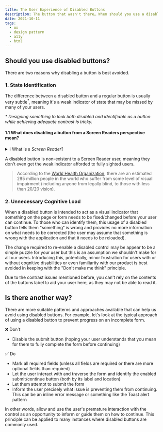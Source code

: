 ```yaml
---
title: The User Experience of Disabled Buttons
description: The button that wasn't there… When should you use a disabled button?
date: 2021-10-11
tags:
  - ux
  - design pattern
  - a11y
  - html
---
```


## Should you use disabled buttons?

There are two reasons why disabling a button is best avoided.

### 1. State Identification

The difference between a disabled button and a regular button is usually very subtle<sup>\*</sup>, meaning it's a weak indicator of state that may be missed by many of your users.

<i>\* Designing something to look both disabled and identifiable as a button while achieving adequate contrast is tricky.</i>

#### 1.1 What does disabling a button from a Screen Readers perspective mean?

<details>
  <summary>ℹ️ What is a <i>Screen Reader</i>?</summary>

A screen reader is assistive software primarily used by people with low or no vision. It converts the semantic elements on a web page (for example, text, buttons, images, and links) into audible speech or braille.

</details>

A disabled button is non-existent to a Screen Reader user, meaning they don't even get the weak indicator afforded to fully sighted users.

> According to the [World Health Organization](https://www.who.int/en/news-room/fact-sheets/detail/blindness-and-visual-impairment), there are an estimated 285 million people in the world who suffer from some level of visual impairment (including anyone from legally blind, to those with less than 20/20 vision).

### 2. Unnecessary Cognitive Load

When a disabled button is intended to act as a visual indicator that something on the page or form needs to be fixed/changed before your user can continue.
To those who can identify them, this usage of a disabled button tells them "something" is wrong and provides no more information on what needs to be corrected (the user may assume that something is wrong with the application and that it needs to be reloaded).

The change required to re-enable a disabled control may be appear to be a simple puzzle for your user but this is an assumption we shouldn't make for all our users.
Introducing this, potentially, minor frustration for users with or without cognitive disabilities or even familiarity with our product is best avoided in keeping with the "Don't make me think" principle.

Due to the contrast issues mentioned before, you can't rely on the contents of the buttons label to aid your user here, as they may not be able to read it.

## Is there another way?

There are more suitable patterns and approaches available that can help us avoid using disabled buttons.
For example, let's look at the typical approach of using a disabled button to prevent progress on an incomplete form.

❌ Don't

- Disable the submit button (hoping your user understands that you mean for them to fully complete the form before continuing)

✅ Do

- Mark all required fields (unless all fields are required or there are more optional fields than required)
- Let the user interact with and traverse the form and identify the enabled submit/continue button (both by its label and location)
- Let them attempt to submit the form
- Inform the user precisely what issue is preventing them from continuing. This can be an inline error message or something like the Toast alert pattern

In other words, allow and use the user's premature interaction with the control as an opportunity to inform or guide them on how to continue.
This principle can be applied to many instances where disabled buttons are commonly used.
<!-- ## When should a disabled button be used

![animation showing an asynchronous action triggered by a button temporarily disabling a button](https://raw.github.ibm.com/DWay/not-important/master/src/images/posts/ux-disabled-buttons/disable-button-pattern.gif) -->
